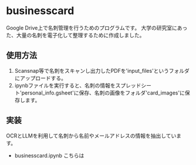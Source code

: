 # businesscard
Google Drive上で名刺管理を行うためのプログラムです。
大学の研究室にあった、大量の名刺を電子化して整理するために作成しました。

## 使用方法
1. Scansnap等で名刺をスキャンし出力したPDFを'input_files'というフォルダにアップロードする。
2. ipynbファイルを実行すると、名刺の情報をスプレッドシート'personal_info.gsheet'に保存、名刺の画像をフォルダ'card_images'に保存します。

## 実装
OCRとLLMを利用して名刺から名前やメールアドレスの情報を抽出しています。
- businesscard.ipynb
    こちらは
